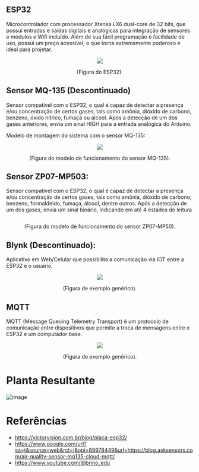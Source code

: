 ## ESP32 

  Microcontrolador com processador  Xtensa LX6 dual-core de 32 bits, que possui entradas e saídas digitais e analógicas para integração de sensores e módulos e Wifi incluído. Além de sua fácil programação e facilidade de uso, possui um preço acessível, o que torna extremamente poderoso e ideal para projetar.

<p align="center">
  <img src="https://github.com/user-attachments/assets/cd6c5048-c17f-4a36-8223-771e3f3ad8f3">
</p>
<p align="center">(Figura do ESP32).</p>


## Sensor MQ-135 (Descontinuado)

Sensor compatível com o ESP32, o qual é capaz de detectar a presença e/ou concentração de certos gases, tais como amônia, dióxido de carbono, benzeno, óxido nítrico, fumaça ou álcool. Após a detecção de um dos gases anteriores, envia um sinal HIGH para a entrada analógica do Arduino. 

Modelo de montagem do sistema com o sensor MQ-135:

<p align="center">
  <img src="https://github.com/user-attachments/assets/4f3f6d0d-f6e4-4502-939a-3d06c305dfb6">
</p>
<p align="center">(Figura do modelo de funcionamento do sensor MQ-135).</p>

## Sensor ZP07-MP503:

Sensor compatível com o ESP32, o qual é capaz de detectar a presença e/ou concentração de certos gases, tais como amônia, dióxido de carbono, benzeno, formaldeido, fumaça, álcool, dentre outros. Após a detecção de um dos gases, envia um sinal binário, indicando em até 4 estados de leitura

<p align="center">
  <img src=" ">
</p>
<p align="center">(Figura do modelo de funcionamento do sensor ZP07-MP50).</p>


## Blynk (Descontinuado):

Aplicativo em Web/Celular que possibilita a comunicação via IOT entre a ESP32 e o usuário.

<p align="center">
  <img src="https://curtocircuito.com.br/pub/media/wysiwyg/blog/ESP32_Blynk/app2.jpg">
</p>
<p align="center">(Figura de exemplo genérico).</p>

## MQTT

MQTT (Message Queuing Telemetry Transport) é um protocolo de comunicação entre dispositivos que permite a troca de mensagens entre o ESP32 e um computador base.

<p align="center">
  <img src="![image](https://github.com/user-attachments/assets/d2a18710-cfec-449b-ab8c-8ec3c03027ac)">
</p>
<p align="center">(Figura de exemplo genérico).</p>


# Planta Resultante
![image](https://github.com/user-attachments/assets/e2fbc114-091c-47d1-a457-e90ca52d23be)




# Referências
* https://victorvision.com.br/blog/placa-esp32/
* https://www.google.com/url?sa=t&source=web&rct=j&opi=89978449&url=https://blog.asksensors.com/air-quality-sensor-mq135-cloud-mqtt/
* https://www.youtube.com/@brino_edu

